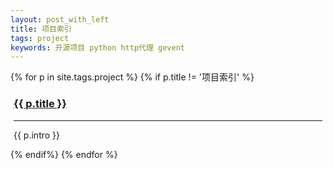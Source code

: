 ```yaml
---
layout: post_with_left
title: 项目索引
tags: project
keywords: 开源项目 python http代理 gevent
---
```


{% for p in site.tags.project %}
{% if p.title != '项目索引' %}
<a id="{{ p.title }}" class="target-fix"></a>
<div class="uk-panel uk-panel-box" style="word-wrap:break-word; margin:5px"> 
    <h3 class="uk-panel-title uk-panel-header"><a href="{{ p.url }}">{{ p.title }}</a></h3>
    <hr/>
    <p >{{ p.intro }}</p>
</div>
{% endif%}
{% endfor %}
